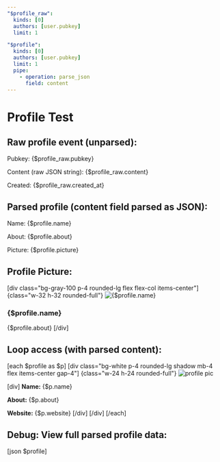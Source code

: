 ```yaml
---
"$profile_raw":
  kinds: [0]
  authors: [user.pubkey]
  limit: 1

"$profile":
  kinds: [0]
  authors: [user.pubkey]
  limit: 1
  pipe:
    - operation: parse_json
      field: content
---
```


# Profile Test

## Raw profile event (unparsed):

Pubkey: {$profile_raw.pubkey}

Content (raw JSON string): {$profile_raw.content}

Created: {$profile_raw.created_at}

## Parsed profile (content field parsed as JSON):

Name: {$profile.name}

About: {$profile.about}

Picture: {$profile.picture}

## Profile Picture:

[div class="bg-gray-100 p-4 rounded-lg flex flex-col items-center"]
{class="w-32 h-32 rounded-full"}
![{$profile.name}]({$profile.picture})

### {$profile.name}

{$profile.about}
[/div]

## Loop access (with parsed content):

[each $profile as $p]
[div class="bg-white p-4 rounded-lg shadow mb-4 flex items-center gap-4"]
{class="w-24 h-24 rounded-full"}
![profile pic]({$p.picture})

[div]
**Name:** {$p.name}

**About:** {$p.about}

**Website:** {$p.website}
[/div]
[/div]
[/each]

## Debug: View full parsed profile data:

[json $profile]